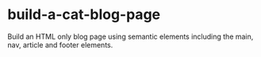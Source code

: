# build-a-cat-blog-page
Build an HTML only blog page using semantic elements including the main, nav, article and footer elements.
